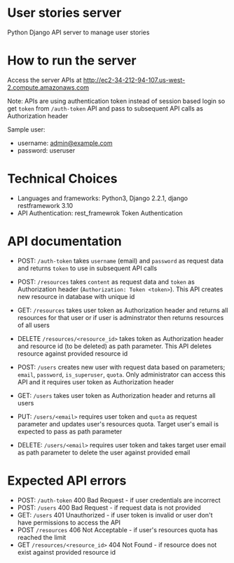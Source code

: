 # User stories server
Python Django API server to manage user stories

# How to run the server
Access the server APIs at http://ec2-34-212-94-107.us-west-2.compute.amazonaws.com

Note: APIs are using authentication token instead of session based login so get `token` from `/auth-token` API and pass to subsequent API calls as Authorization header

Sample user: 
- username: admin@example.com
- password: useruser

# Technical Choices

* Languages and frameworks: Python3, Django 2.2.1, django restframework 3.10
* API Authentication: rest_framewrok Token Authentication

# API documentation

* POST: `/auth-token` takes `username` (email) and `password` as request data and returns `token` to use in subsequent API calls
* POST: `/resources` takes `content` as request data and `token` as Authorization header (`Authorization: Token <token>`). This API creates new resource in database with unique id
* GET: `/resources` takes user token as Authorization header and returns all resources for that user or if user is adminstrator then returns resources of all users
* DELETE `/resources/<resource_id>` takes token as Authorization header and resource id (to be deleted) as path parameter. This API deletes resource against provided resource id

* POST: `/users` creates new user with request data based on parameters; `email`, `password`, `is_superuser`, `quota`. Only administrator can access this API and it requires user token as Authorization header
* GET: `/users` takes user token as Authorization header and returns all users
* PUT: `/users/<email>` requires user token and `quota` as request parameter and updates user's resources quota. Target user's email is expected to pass as path parameter 
* DELETE: `/users/<email>` requires user token and takes target user email as path parameter to delete the user against provided email

# Expected API errors

* POST: `/auth-token` 400 Bad Request - if user credentials are incorrect
* POST: `/users` 400 Bad Request - if request data is not provided
* GET: `/users` 401 Unauthorized - if user token is invalid or user don't have permissions to access the API
* POST `/resources` 406 Not Acceptable - if user's resources quota has reached the limit
* GET `/resources/<resource_id>` 404 Not Found - if resource does not exist against provided resource id
